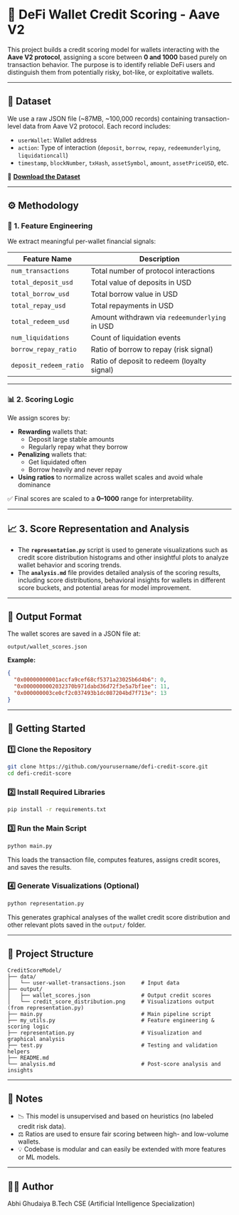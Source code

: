 # 🏦 DeFi Wallet Credit Scoring - Aave V2

This project builds a credit scoring model for wallets interacting with the **Aave V2 protocol**, assigning a score between **0 and 1000** based purely on transaction behavior. The purpose is to identify reliable DeFi users and distinguish them from potentially risky, bot-like, or exploitative wallets.

---

## 📁 Dataset

We use a raw JSON file (~87MB, ~100,000 records) containing transaction-level data from Aave V2 protocol. Each record includes:

- `userWallet`: Wallet address  
- `action`: Type of interaction (`deposit`, `borrow`, `repay`, `redeemunderlying`, `liquidationcall`)  
- `timestamp`, `blockNumber`, `txHash`, `assetSymbol`, `amount`, `assetPriceUSD`, etc.

📎 **[Download the Dataset](https://drive.google.com/file/d/1ISFbAXxadMrt7Zl96rmzzZmEKZnyW7FS/view?usp=sharing)**

---

## ⚙️ Methodology

### 🔧 1. Feature Engineering

We extract meaningful per-wallet financial signals:

| Feature Name            | Description                                         |
|------------------------|-----------------------------------------------------|
| `num_transactions`     | Total number of protocol interactions               |
| `total_deposit_usd`    | Total value of deposits in USD                      |
| `total_borrow_usd`     | Total borrow value in USD                           |
| `total_repay_usd`      | Total repayments in USD                             |
| `total_redeem_usd`     | Amount withdrawn via `redeemunderlying` in USD     |
| `num_liquidations`     | Count of liquidation events                         |
| `borrow_repay_ratio`   | Ratio of borrow to repay (risk signal)              |
| `deposit_redeem_ratio` | Ratio of deposit to redeem (loyalty signal)         |

---

### 📊 2. Scoring Logic

We assign scores by:

- **Rewarding** wallets that:
  - Deposit large stable amounts  
  - Regularly repay what they borrow
- **Penalizing** wallets that:
  - Get liquidated often  
  - Borrow heavily and never repay
- **Using ratios** to normalize across wallet scales and avoid whale dominance

✅ Final scores are scaled to a **0–1000** range for interpretability.

---

## 📈 3. Score Representation and Analysis

- The **`representation.py`** script is used to generate visualizations such as credit score distribution histograms and other insightful plots to analyze wallet behavior and scoring trends.
- The **`analysis.md`** file provides detailed analysis of the scoring results, including score distributions, behavioral insights for wallets in different score buckets, and potential areas for model improvement.

---

## 📝 Output Format

The wallet scores are saved in a JSON file at:

`output/wallet_scores.json`

**Example:**
```json
{
  "0x00000000001accfa9cef68cf5371a23025b6d4b6": 0,
  "0x0000000002032370b971dabd36d72f3e5a7bf1ee": 11,
  "0x000000003ce0cf2c037493b1dc087204bd7f713e": 13
}
````

---

## 🚀 Getting Started

### 1️⃣ Clone the Repository

```bash
git clone https://github.com/yourusername/defi-credit-score.git
cd defi-credit-score
```

### 2️⃣ Install Required Libraries

```bash
pip install -r requirements.txt
```

### 3️⃣ Run the Main Script

```bash
python main.py
```

This loads the transaction file, computes features, assigns credit scores, and saves the results.

### 4️⃣ Generate Visualizations (Optional)

```bash
python representation.py
```

This generates graphical analyses of the wallet credit score distribution and other relevant plots saved in the `output/` folder.

---

## 🧪 Project Structure

```plaintext
CreditScoreModel/
├── data/
│   └── user-wallet-transactions.json     # Input data
├── output/
│   ├── wallet_scores.json                # Output credit scores
│   └── credit_score_distribution.png     # Visualizations output (from representation.py)
├── main.py                               # Main pipeline script
├── my_utils.py                           # Feature engineering & scoring logic
├── representation.py                     # Visualization and graphical analysis
├── test.py                               # Testing and validation helpers
├── README.md
└── analysis.md                           # Post-score analysis and insights
```

---

## 📌 Notes

* 📉 This model is unsupervised and based on heuristics (no labeled credit risk data).
* ⚖️ Ratios are used to ensure fair scoring between high- and low-volume wallets.
* 💡 Codebase is modular and can easily be extended with more features or ML models.

---

## 👨‍💻 Author

Abhi Ghudaiya
B.Tech CSE (Artificial Intelligence Specialization)

